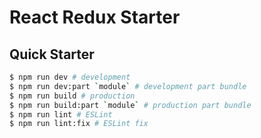# React Redux Starter

## Quick Starter

``` bash
$ npm run dev # development
$ npm run dev:part `module` # development part bundle
$ npm run build # production
$ npm run build:part `module` # production part bundle
$ npm run lint # ESLint
$ npm run lint:fix # ESLint fix
```

